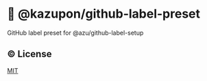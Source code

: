 # :octopus: @kazupon/github-label-preset

GitHub label preset for @azu/github-label-setup

## :copyright: License

[MIT](http://opensource.org/licenses/MIT)

